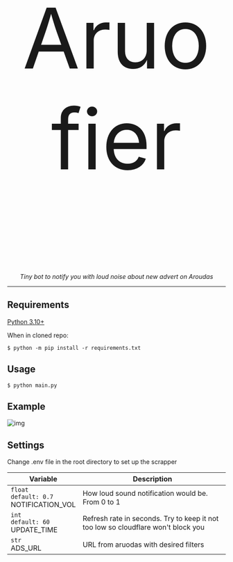 <p align="center" style="font-size: 20vw">Aruofier</p>
<p align="center">
    <em>Tiny bot to notify you with loud noise about new advert on Aroudas</em>
</p>

---
## Requirements

[Python 3.10+ ](https://www.python.org/downloads/)

When in cloned repo:
```console
$ python -m pip install -r requirements.txt
```

## Usage
```console
$ python main.py
```

## Example

![img](https://user-images.githubusercontent.com/29804728/177861019-d10588c5-82e9-4cca-bde2-6df8b7ede501.png)

## Settings

Change .env file in the root directory to set up the scrapper

| Variable | Description |
|---|---------------|
|`float` <br/> `default: 0.7` <br/> NOTIFICATION_VOL | How loud sound notification would be. From 0 to 1 |
|`int` <br/> `default: 60` <br/> UPDATE_TIME | Refresh rate in seconds. Try to keep it not too low so cloudflare won't block you |
|`str` <br/> ADS_URL | URL from aruodas with desired filters |
